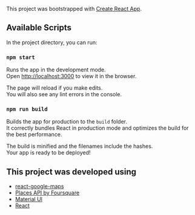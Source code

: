 This project was bootstrapped with [Create React App](https://github.com/facebook/create-react-app).

## Available Scripts

In the project directory, you can run:

### `npm start`

Runs the app in the development mode.<br>
Open [http://localhost:3000](http://localhost:3000) to view it in the browser.

The page will reload if you make edits.<br>
You will also see any lint errors in the console.

### `npm run build`

Builds the app for production to the `build` folder.<br>
It correctly bundles React in production mode and optimizes the build for the best performance.

The build is minified and the filenames include the hashes.<br>
Your app is ready to be deployed!

## This project was developed using

* [react-google-maps](https://github.com/tomchentw/react-google-maps)
* [Places API by Foursquare](https://developer.foursquare.com/docs)
* [Material UI](https://material-ui.com/)
* [React](https://reactjs.org/)

